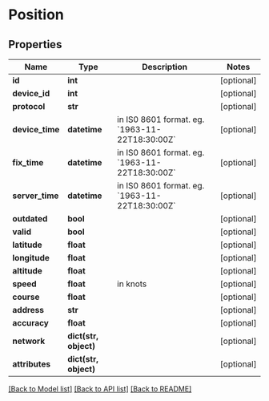 # Position

## Properties
Name | Type | Description | Notes
------------ | ------------- | ------------- | -------------
**id** | **int** |  | [optional] 
**device_id** | **int** |  | [optional] 
**protocol** | **str** |  | [optional] 
**device_time** | **datetime** | in IS0 8601 format. eg. &#x60;1963-11-22T18:30:00Z&#x60; | [optional] 
**fix_time** | **datetime** | in IS0 8601 format. eg. &#x60;1963-11-22T18:30:00Z&#x60; | [optional] 
**server_time** | **datetime** | in IS0 8601 format. eg. &#x60;1963-11-22T18:30:00Z&#x60; | [optional] 
**outdated** | **bool** |  | [optional] 
**valid** | **bool** |  | [optional] 
**latitude** | **float** |  | [optional] 
**longitude** | **float** |  | [optional] 
**altitude** | **float** |  | [optional] 
**speed** | **float** | in knots | [optional] 
**course** | **float** |  | [optional] 
**address** | **str** |  | [optional] 
**accuracy** | **float** |  | [optional] 
**network** | **dict(str, object)** |  | [optional] 
**attributes** | **dict(str, object)** |  | [optional] 

[[Back to Model list]](../README.md#documentation-for-models) [[Back to API list]](../README.md#documentation-for-api-endpoints) [[Back to README]](../README.md)


